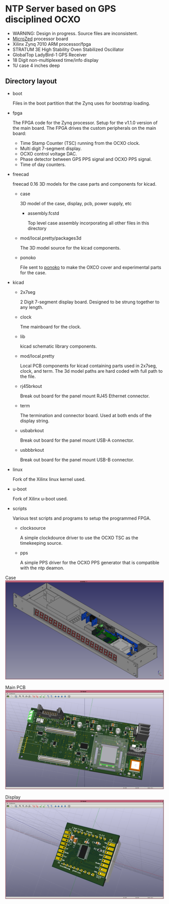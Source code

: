 # NTP Server based on GPS disciplined OCXO

* WARNING: Design in progress. Source files are inconsistent.
* [MicroZed](http://zedboard.org/product/microzed) processor board
* Xilinx Zynq 7010 ARM processor/fpga
* STRATUM 3E High Stability Oven Stabilized Oscillator
* GlobalTop LadyBird-1 GPS Receiver
* 18 Digit non-multiplexed time/info display
* 1U case 4 inches deep

## Directory layout
* boot

  Files in the boot partition that the Zynq uses for bootstrap loading.
* fpga

  The FPGA code for the Zynq processor.  Setup for the v1.1.0 version of the main board.  The FPGA drives the custom peripherals on the main board:
  - Time Stamp Counter (TSC) running from the OCXO clock.
  - Multi digit 7-segment display.
  - OCXO control voltage DAC.
  - Phase detector between GPS PPS signal and OCXO PPS signal.
  - Time of day counters.
* freecad

  freecad 0.16 3D models for the case parts and components for kicad.
  * case

    3D model of the case, display, pcb, power supply, etc
    * assembly.fcstd

      Top level case assembly incorporating all other files in this directory
  * mod/local.pretty/packages3d

    The 3D model source for the kicad components.
  * ponoko

    File sent to [ponoko](https://www.ponoko.com/) to make the OXCO cover and experimental parts for the case.
* kicad
  * 2x7seg

    2 Digit 7-segment display board.  Designed to be strung together to any length.
  * clock

    Tme mainboard for the clock.
  * lib

    kicad schematic library components.
  * mod/local.pretty

    Local PCB components for kicad containing parts used in 2x7seg, clock, and term.  The 3d model paths are hard coded with full path to the file.
  * rj45brkout

    Break out board for the panel mount RJ45 Ethernet connector.
  * term

    The termination and connector board.  Used at both ends of the display string.
  * usbabrkout

    Break out board for the panel mount USB-A connector.
  * usbbbrkout

    Break out board for the panel mount USB-B connector.
* linux

  Fork of the Xilinx linux kernel used.
* u-boot

  Fork of Xilinx u-boot used.
* scripts

  Various test scripts and programs to setup the programmed FPGA.
  * clocksource

    A simple clockdource driver to use the OCXO TSC as the timekeeping source.

  * pps

    A simple PPS driver for the OCXO PPS generator that is compatible with the ntp deamon.


Case
![case](./image/case.png)

Main PCB
![main](./image/mainpcb.png)

Display
![disp](./image/disp.png)


